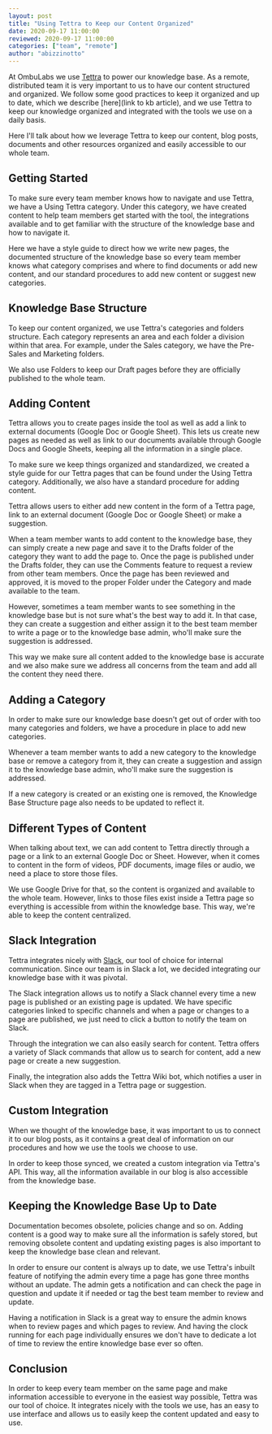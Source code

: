 ```yaml
---
layout: post
title: "Using Tettra to Keep our Content Organized"
date: 2020-09-17 11:00:00
reviewed: 2020-09-17 11:00:00
categories: ["team", "remote"]
author: "abizzinotto"
---
```


At OmbuLabs we use [Tettra](https://tettra.com/) to power our knowledge base. As a remote, distributed team it is very important to us to have our content structured and organized. We follow some good practices to keep it organized and up to date, which we describe [here](link to kb article), and we use Tettra to keep our knowledge organized and integrated with the tools we use on a daily basis.

Here I'll talk about how we leverage Tettra to keep our content, blog posts, documents and other resources organized and easily accessible to our whole team.

<!--more-->

## Getting Started

To make sure every team member knows how to navigate and use Tettra, we have a Using Tettra category. Under this category, we have created content to help team members get started with the tool, the integrations available and to get familiar with the structure of the knowledge base and how to navigate it.

Here we have a style guide to direct how we write new pages, the documented structure of the knowledge base so every team member knows what category comprises and where to find documents or add new content, and our standard procedures to add new content or suggest new categories.

## Knowledge Base Structure

To keep our content organized, we use Tettra's categories and folders structure. Each category represents an area and each folder a division within that area. For example, under the Sales category, we have the Pre-Sales and Marketing folders.

We also use Folders to keep our Draft pages before they are officially published to the whole team.

## Adding Content

Tettra allows you to create pages inside the tool as well as add a link to external documents (Google Doc or Google Sheet). This lets us create new pages as needed as well as link to our documents available through Google Docs and Google Sheets, keeping all the information in a single place.

To make sure we keep things organized and standardized, we created a style guide for our Tettra pages that can be found under the Using Tettra category. Additionally, we also have a standard procedure for adding content.

Tettra allows users to either add new content in the form of a Tettra page, link to an external document (Google Doc or Google Sheet) or make a suggestion.

When a team member wants to add content to the knowledge base, they can simply create a new page and save it to the Drafts folder of the category they want to add the page to. Once the page is published under the Drafts folder, they can use the Comments feature to request a review from other team members. Once the page has been reviewed and approved, it is moved to the proper Folder under the Category and made available to the team.

However, sometimes a team member wants to see something in the knowledge base but is not sure what's the best way to add it. In that case, they can create a suggestion and either assign it to the best team member to write a page or to the knowledge base admin, who'll make sure the suggestion is addressed.

This way we make sure all content added to the knowledge base is accurate and we also make sure we address all concerns from the team and add all the content they need there.

## Adding a Category

In order to make sure our knowledge base doesn't get out of order with too many categories and folders, we have a procedure in place to add new categories.

Whenever a team member wants to add a new category to the knowledge base or remove a category from it, they can create a suggestion and assign it to the knowledge base admin, who'll make sure the suggestion is addressed.

If a new category is created or an existing one is removed, the Knowledge Base Structure page also needs to be updated to reflect it.

## Different Types of Content

When talking about text, we can add content to Tettra directly through a page or a link to an external Google Doc or Sheet. However, when it comes to content in the form of videos, PDF documents, image files or audio, we need a place to store those files.

We use Google Drive for that, so the content is organized and available to the whole team. However, links to those files exist inside a Tettra page so everything is accessible from within the knowledge base. This way, we're able to keep the content centralized.

## Slack Integration

Tettra integrates nicely with [Slack](https://slack.com), our tool of choice for internal communication. Since our team is in Slack a lot, we decided integrating our knowledge base with it was pivotal.

The Slack integration allows us to notify a Slack channel every time a new page is published or an existing page is updated. We have specific categories linked to specific channels and when a page or changes to a page are published, we just need to click a button to notify the team on Slack.

Through the integration we can also easily search for content. Tettra offers a variety of Slack commands that allow us to search for content, add a new page or create a new suggestion.

Finally, the integration also adds the Tettra Wiki bot, which notifies a user in Slack when they are tagged in a Tettra page or suggestion.

## Custom Integration

When we thought of the knowledge base, it was important to us to connect it to our blog posts, as it contains a great deal of information on our procedures and how we use the tools we choose to use.

In order to keep those synced, we created a custom integration via Tettra's API. This way, all the information available in our blog is also accessible from the knowledge base.

## Keeping the Knowledge Base Up to Date

Documentation becomes obsolete, policies change and so on. Adding content is a good way to make sure all the information is safely stored, but removing obsolete content and updating existing pages is also important to keep the knowledge base clean and relevant.

In order to ensure our content is always up to date, we use Tettra's inbuilt feature of notifying the admin every time a page has gone three months without an update. The admin gets a notification and can check the page in question and update it if needed or tag the best team member to review and update.

Having a notification in Slack is a great way to ensure the admin knows when to review pages and which pages to review. And having the clock running for each page individually ensures we don't have to dedicate a lot of time to review the entire knowledge base ever so often.

## Conclusion

In order to keep every team member on the same page and make information accessible to everyone in the easiest way possible, Tettra was our tool of choice. It integrates nicely with the tools we use, has an easy to use interface and allows us to easily keep the content updated and easy to use.
